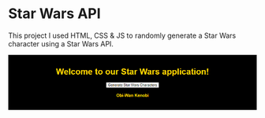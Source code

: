 # Star Wars API

This project I used HTML, CSS & JS to randomly generate a Star Wars character using a Star Wars API. 

![Star Wars API](https://raw.githubusercontent.com/amountcastlej/StarWars_API/main/StarWars.png)
